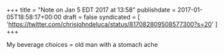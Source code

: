 +++
title = "Note on Jan 5 EDT 2017 at 13:58"
publishdate = 2017-01-05T18:58:17+00:00
draft = false
syndicated = [ 'https://twitter.com/chrisjohndeluca/status/817082809508577300?s=20' ]
+++

My beverage choices = old man with a stomach ache
